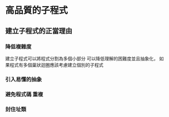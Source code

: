 # 高品質的子程式
##  建立子程式的正當理由
### 降低複雜度
建立子程式可以將程式分割為多個小部分 可以降低理解的困難度並且抽象化， 如果程式有多個巢狀迴圈應該考慮建立個別的子程式
### 引入易懂的抽象
###  避免程式碼 重複
### 封住址類
<!--stackedit_data:
eyJoaXN0b3J5IjpbMTg5ODI3MTQ2OCwtMTkxMDE3MTc0MiwtMj
A4ODc0NjYxMl19
-->